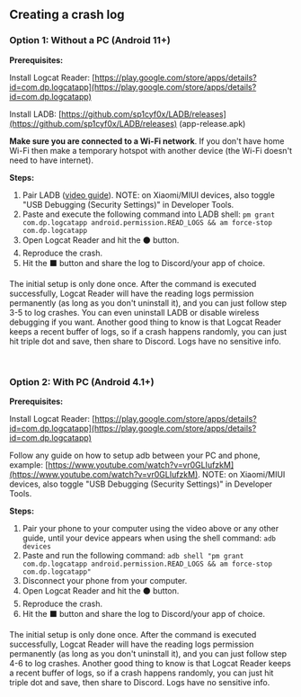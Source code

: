 ## Creating a crash log

### Option 1: Without a PC (Android 11+)
**Prerequisites:**

Install Logcat Reader: [https://play.google.com/store/apps/details?id=com.dp.logcatapp](https://play.google.com/store/apps/details?id=com.dp.logcatapp)

Install LADB: [https://github.com/sp1cyf0x/LADB/releases](https://github.com/sp1cyf0x/LADB/releases) (app-release.apk)

**Make sure you are connected to a Wi-Fi network**. If you don't have home Wi-Fi then make a temporary hotspot with another device (the Wi-Fi doesn't need to have internet).

**Steps:**
1. Pair LADB ([video guide](https://www.youtube.com/watch?v=4zKespn_OHg)). NOTE: on Xiaomi/MIUI devices, also toggle "USB Debugging (Security Settings)" in Developer Tools.
2. Paste and execute the following command into LADB shell: ```pm grant com.dp.logcatapp android.permission.READ_LOGS && am force-stop com.dp.logcatapp```
3. Open Logcat Reader and hit the ⚫ button.
4. Reproduce the crash.
5. Hit the ⬛ button and share the log to Discord/your app of choice.

The initial setup is only done once. After the command is executed successfully, Logcat Reader will have the reading logs permission permanently (as long as you don't uninstall it), and you can just follow step 3-5 to log crashes. You can even uninstall LADB or disable wireless debugging if you want. Another good thing to know is that Logcat Reader keeps a recent buffer of logs, so if a crash happens randomly, you can just hit triple dot and save, then share to Discord. Logs have no sensitive info.

᠎

### Option 2: With PC (Android 4.1+)
**Prerequisites:**

Install Logcat Reader: [https://play.google.com/store/apps/details?id=com.dp.logcatapp](https://play.google.com/store/apps/details?id=com.dp.logcatapp)

Follow any guide on how to setup adb between your PC and phone, example: [https://www.youtube.com/watch?v=vr0GLIufzkM](https://www.youtube.com/watch?v=vr0GLIufzkM). NOTE: on Xiaomi/MIUI devices, also toggle "USB Debugging (Security Settings)" in Developer Tools.

**Steps:**
1. Pair your phone to your computer using the video above or any other guide, until your device appears when using the shell command: ```adb devices```
2. Paste and run the following command: ```adb shell "pm grant com.dp.logcatapp android.permission.READ_LOGS && am force-stop com.dp.logcatapp"```
3. Disconnect your phone from your computer.
4. Open Logcat Reader and hit the ⚫ button.
5. Reproduce the crash.
6. Hit the ⬛ button and share the log to Discord/your app of choice.

The initial setup is only done once. After the command is executed successfully, Logcat Reader will have the reading logs permission permanently (as long as you don't uninstall it), and you can just follow step 4-6 to log crashes. Another good thing to know is that Logcat Reader keeps a recent buffer of logs, so if a crash happens randomly, you can just hit triple dot and save, then share to Discord. Logs have no sensitive info.
